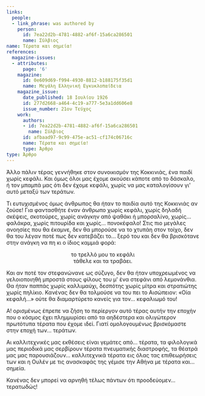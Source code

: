 ```yaml
---
links:
  people:
  - link_phrase: was authored by
    person:
      id: 7ea22d2b-4781-4882-af6f-15a6ca286501
      name: Σύλβιος
name: Τέρατα και σημεία!
references:
  magazine-issues:
  - attributes:
      page: '6'
    magazine:
      id: 0e609d69-f994-4930-8812-b188175f35d1
      name: Μεγάλη Ελληνική Εγκυκλοπαίδεια
    magazine_issue:
      date_published: 18 Ιουλίου 1926
      id: 277d2668-a464-4c19-a777-5e3a1dd606e8
      issue_number: 21ον Τεύχος
    work:
      authors:
      - id: 7ea22d2b-4781-4882-af6f-15a6ca286501
        name: Σύλβιος
      id: afbaad97-9c99-475e-ac51-cf174c06716c
      name: Τέρατα και σημεία!
      type: Άρθρο
type: Άρθρο
---
```


<main class="content" itemprop="text">
<p>Άλλο πάλιν τέρας γεννήθηκε στον συνοικισμόν της Κοκκινιάς, ένα παιδί χωρίς κεφάλι. Και όμως όλοι μας έχομε ακούσει
κάποτε από το δάσκαλο, ή τον μπαμπά μας ότι δεν έχομε κεφάλι, χωρίς να μας καταλογίσουν γι' αυτό μεταξύ των τεράτων.</p>

<p>Τι ευτυχισμένος όμως άνθρωπος θα ήταν το παιδία αυτό της Κοκκινιάς αν ζούσε! Για φαντασθήτε έναν άνθρωπο χωρίς κεφάλι,
χωρίς δηλαδή σκέψεις, σκοτούρες, χωρίς ανάγκην από ψαθάκι ή μπορσαλίνο, χωρίς... φαλάκρα, χωρίς πιτουρίδα και χωρίς...
πονοκέφαλο! Στις πιο μεγάλες ανοησίες που θα έκαμνε, δεν θα μπορούσε να το χτυπάη στον τοίχο, δεν θα του λέγαν ποτέ πως
δεν κατεβάζει το... ξερό του και δεν θα βρισκότανε στην ανάγκη να πη κι ο ίδιος καμμιά φορά:</p>

<div style="text-align: center">
το τρελλό μου το κεφάλι<br>
τάθελε και τα τραβάει.
</div>

<p>Και αν ποτέ τον στεφανώνανε ως σύζυγο, δεν θα ήταν υποχρεωμένος να γελοιοποιηθή μπροστά στους φίλους του μ' ένα στεφάνι
από λεμονάνθια. Θα ήταν παππάς χωρίς καλλιμαύχι, δεσπότης χωρίς μίτρα και στρατιώτης χωρίς πηλίκιο. Κανένας δεν θα
τολμούσε να του πει το Αισώπειον: «Οία κεφαλή...» ούτε θα διαμαρτύρετο κανείς για τον... κεφαλιωμό του!</p>

<p>Α! ορισμένως έπρεπε να ζήση το περίεργον αυτό τέρας αυτήν την εποχήν που ο κόσμος έχει πλημμυρίσει από τα αηδέστερα και
ολιγώτερον πρωτότυπα τέρατα που έχομε ιδεί. Γιατί ομολογουμένως βρισκόμαστε στην εποχή των... τεράτων.</p>

<p>Αι καλλιτεχνικές μας εκθέσεις είναι γεμάτες από... τέρατα, τα φιλολογικά μας περιοδικά μας σερβίρουν τέρατα πνευματικής
διαστροφής, τα θέατρά μας μας παρουσιάζουν... καλλιτεχνικά τέρατα εις όλας τας επιθεωρήσεις των και η Ουλέν με τις
ανασκαφάς της γέμισε την Αθήνα με τέρατα και... σημεία.</p>

<p>Κανένας δεν μπορεί να αρνηθή τέλως πάντων ότι προοδεύομεν... τερατωδώς!</p>
</main>
